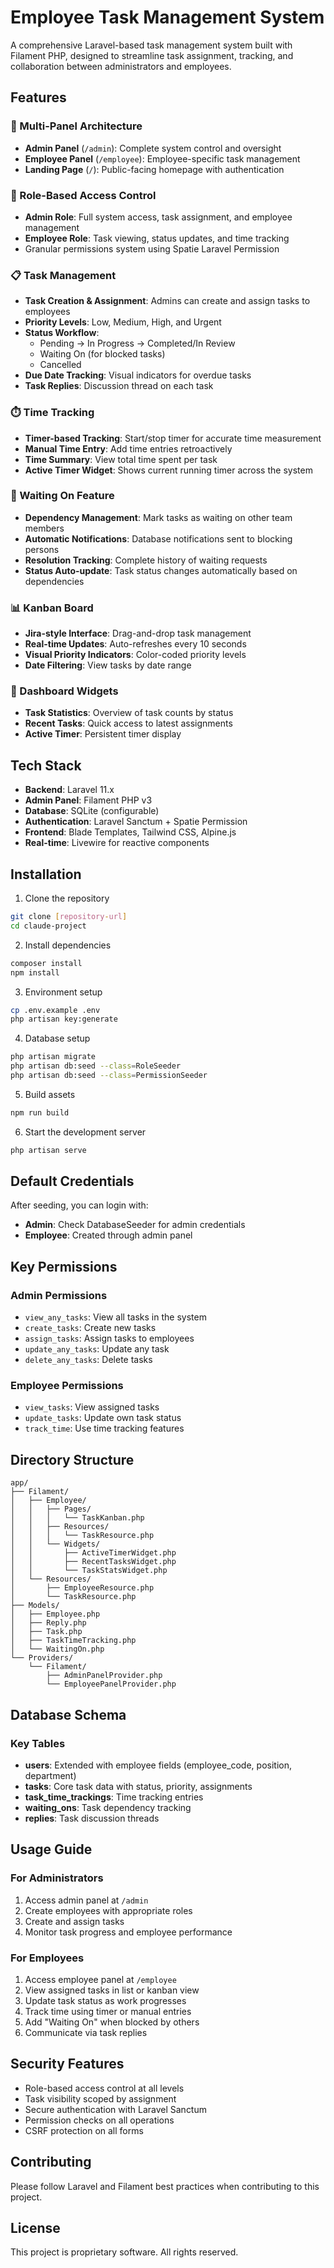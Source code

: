 # Employee Task Management System

A comprehensive Laravel-based task management system built with Filament PHP, designed to streamline task assignment, tracking, and collaboration between administrators and employees.

## Features

### 🎯 Multi-Panel Architecture
- **Admin Panel** (`/admin`): Complete system control and oversight
- **Employee Panel** (`/employee`): Employee-specific task management
- **Landing Page** (`/`): Public-facing homepage with authentication

### 👥 Role-Based Access Control
- **Admin Role**: Full system access, task assignment, and employee management
- **Employee Role**: Task viewing, status updates, and time tracking
- Granular permissions system using Spatie Laravel Permission

### 📋 Task Management
- **Task Creation & Assignment**: Admins can create and assign tasks to employees
- **Priority Levels**: Low, Medium, High, and Urgent
- **Status Workflow**: 
  - Pending → In Progress → Completed/In Review
  - Waiting On (for blocked tasks)
  - Cancelled
- **Due Date Tracking**: Visual indicators for overdue tasks
- **Task Replies**: Discussion thread on each task

### ⏱️ Time Tracking
- **Timer-based Tracking**: Start/stop timer for accurate time measurement
- **Manual Time Entry**: Add time entries retroactively
- **Time Summary**: View total time spent per task
- **Active Timer Widget**: Shows current running timer across the system

### 🔄 Waiting On Feature
- **Dependency Management**: Mark tasks as waiting on other team members
- **Automatic Notifications**: Database notifications sent to blocking persons
- **Resolution Tracking**: Complete history of waiting requests
- **Status Auto-update**: Task status changes automatically based on dependencies

### 📊 Kanban Board
- **Jira-style Interface**: Drag-and-drop task management
- **Real-time Updates**: Auto-refreshes every 10 seconds
- **Visual Priority Indicators**: Color-coded priority levels
- **Date Filtering**: View tasks by date range

### 📱 Dashboard Widgets
- **Task Statistics**: Overview of task counts by status
- **Recent Tasks**: Quick access to latest assignments
- **Active Timer**: Persistent timer display

## Tech Stack

- **Backend**: Laravel 11.x
- **Admin Panel**: Filament PHP v3
- **Database**: SQLite (configurable)
- **Authentication**: Laravel Sanctum + Spatie Permission
- **Frontend**: Blade Templates, Tailwind CSS, Alpine.js
- **Real-time**: Livewire for reactive components

## Installation

1. Clone the repository
```bash
git clone [repository-url]
cd claude-project
```

2. Install dependencies
```bash
composer install
npm install
```

3. Environment setup
```bash
cp .env.example .env
php artisan key:generate
```

4. Database setup
```bash
php artisan migrate
php artisan db:seed --class=RoleSeeder
php artisan db:seed --class=PermissionSeeder
```

5. Build assets
```bash
npm run build
```

6. Start the development server
```bash
php artisan serve
```

## Default Credentials

After seeding, you can login with:
- **Admin**: Check DatabaseSeeder for admin credentials
- **Employee**: Created through admin panel

## Key Permissions

### Admin Permissions
- `view_any_tasks`: View all tasks in the system
- `create_tasks`: Create new tasks
- `assign_tasks`: Assign tasks to employees
- `update_any_tasks`: Update any task
- `delete_any_tasks`: Delete tasks

### Employee Permissions
- `view_tasks`: View assigned tasks
- `update_tasks`: Update own task status
- `track_time`: Use time tracking features

## Directory Structure

```
app/
├── Filament/
│   ├── Employee/
│   │   ├── Pages/
│   │   │   └── TaskKanban.php
│   │   ├── Resources/
│   │   │   └── TaskResource.php
│   │   └── Widgets/
│   │       ├── ActiveTimerWidget.php
│   │       ├── RecentTasksWidget.php
│   │       └── TaskStatsWidget.php
│   └── Resources/
│       ├── EmployeeResource.php
│       └── TaskResource.php
├── Models/
│   ├── Employee.php
│   ├── Reply.php
│   ├── Task.php
│   ├── TaskTimeTracking.php
│   └── WaitingOn.php
└── Providers/
    └── Filament/
        ├── AdminPanelProvider.php
        └── EmployeePanelProvider.php
```

## Database Schema

### Key Tables
- **users**: Extended with employee fields (employee_code, position, department)
- **tasks**: Core task data with status, priority, assignments
- **task_time_trackings**: Time tracking entries
- **waiting_ons**: Task dependency tracking
- **replies**: Task discussion threads

## Usage Guide

### For Administrators
1. Access admin panel at `/admin`
2. Create employees with appropriate roles
3. Create and assign tasks
4. Monitor task progress and employee performance

### For Employees
1. Access employee panel at `/employee`
2. View assigned tasks in list or kanban view
3. Update task status as work progresses
4. Track time using timer or manual entries
5. Add "Waiting On" when blocked by others
6. Communicate via task replies

## Security Features

- Role-based access control at all levels
- Task visibility scoped by assignment
- Secure authentication with Laravel Sanctum
- Permission checks on all operations
- CSRF protection on all forms

## Contributing

Please follow Laravel and Filament best practices when contributing to this project.

## License

This project is proprietary software. All rights reserved.